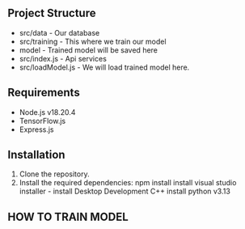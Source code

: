 ## Project Structure
- src/data - Our database
- src/training - This where we train our model
- model - Trained model will be saved here
- src/index.js - Api services
- src/loadModel.js - We will load trained model here.

## Requirements

- Node.js v18.20.4
- TensorFlow.js
- Express.js

## Installation
1. Clone the repository.
2. Install the required dependencies:
    npm install
    install visual studio installer
       - install Desktop Development C++
    install python v3.13


## HOW TO TRAIN MODEL
   